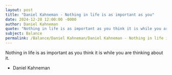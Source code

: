 ```yaml
---
layout: post
title: "Daniel Kahneman - Nothing in life is as important as you"
date: 2024-12-28 12:00:00 -0000
author: Daniel Kahneman
quote: "Nothing in life is as important as you think it is while you are thinking about it."
subject: Balance
permalink: /Balance/Daniel Kahneman/Daniel Kahneman - Nothing in life is as important as you
---
```


Nothing in life is as important as you think it is while you are thinking about it.

- Daniel Kahneman
